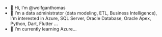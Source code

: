 - 👋 Hi, I’m @wolfganthomas
- 👀 I’m a data administrator (data modeling, ETL, Business Intelligence), I'm interested in Azure, SQL Server, Oracle Database, Oracle Apex, Python, Dart, Flutter ...
- 🌱 I’m currently learning Azure...

<!---
wolfganthomas/wolfganthomas is a ✨ special ✨ repository because its `README.md` (this file) appears on your GitHub profile.
You can click the Preview link to take a look at your changes.
--->
